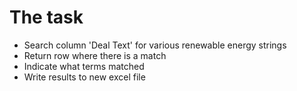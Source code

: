 # The task
- Search column 'Deal Text' for various renewable energy strings
- Return row where there is a match
- Indicate what terms matched
- Write results to new excel file
